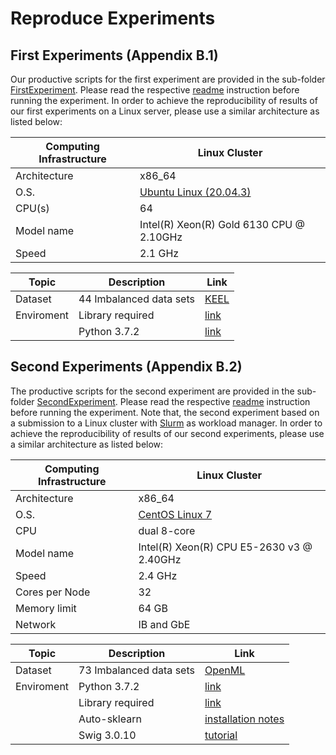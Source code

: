 # Reproduce Experiments

## First Experiments (Appendix B.1)
Our productive scripts for the first experiment are provided in the sub-folder [FirstExperiment](FirstExperiment). Please read the respective [readme](FirstExperiment/README.md) instruction before running the experiment. In order to achieve the reproducibility of results of our first experiments on a Linux server, please use a similar architecture as listed below:

| Computing Infrastructure | Linux Cluster           |
| ------------------------ | ----------------------- |
| Architecture             | x86_64                  |
| O.S.                     | [Ubuntu Linux (20.04.3)](http://www.ubuntu.com/) |
| CPU(s)                   | 64             |
| Model name               | Intel(R) Xeon(R) Gold 6130 CPU @ 2.10GHz|
| Speed                    | 2.1 GHz                 |


| Topic   | Description        | Link                                    |
| ------- | ------------------ | --------------------------------------- |
| Dataset | 44 Imbalanced data sets| [KEEL](https://sci2s.ugr.es/keel/imbalanced.php) |
| Enviroment| Library required| [link](FirstExperiment/installed_modules.txt)  |
|          | Python 3.7.2  | [link](https://www.python.org/downloads/release/python-372/)  |



## Second Experiments (Appendix B.2)

The productive scripts for the second experiment are provided in the sub-folder [SecondExperiment](SecondExperiment). Please read the respective [readme](SecondExperiment/README.md) instruction before running the experiment. Note that, the second experiment based on a submission to a Linux
cluster with [Slurm](https://slurm.schedmd.com/documentation.html) as workload manager. 
In order to achieve the reproducibility of results of our second experiments, please use a similar architecture as listed below:

| Computing Infrastructure | Linux Cluster           |
| ------------------------ | ----------------------- |
| Architecture             | x86_64                  |
| O.S.                     | [CentOS Linux 7](http://www.centos.org/)  |
| CPU                      | dual 8-core             |
| Model name               |Intel(R) Xeon(R) CPU E5-2630 v3 @ 2.40GHz|
| Speed                    | 2.4 GHz                 |
| Cores per Node           | 32                      |
| Memory limit             | 64 GB                   |
| Network                  | IB and GbE              |

| Topic   | Description        | Link                                    |
| ------- | ------------------ | --------------------------------------- |
| Dataset | 73 Imbalanced data sets| [OpenML](https://openml.org) |
| Enviroment| Python 3.7.2  | [link](https://www.python.org/downloads/release/python-372/) |
|          | Library required| [link](SecondExperiment/installed_modules.txt) |
|          | Auto-sklearn| [installation notes](https://automl.github.io/auto-sklearn/master/installation.html)|
|          | Swig 3.0.10| [tutorial](https://www.dev2qa.com/how-to-install-swig-on-macos-linux-and-windows/) |



